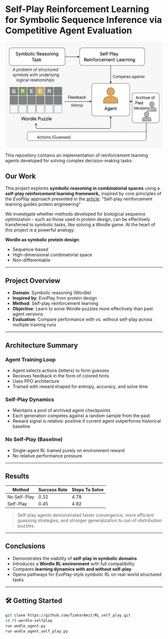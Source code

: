 # Self-Play Reinforcement Learning for Symbolic Sequence Inference via Competitive Agent Evaluation
![Project Diagram](diagram.png)

This repository contains an implementation of reinforcement learning agents developed for solving complex decision-making tasks. 

## Our Work
This project explores **symbolic reasoning in combinatorial spaces** using a **self-play reinforcement learning framework,** inspired by core principles of the *EvoPlay* approach presented in the [article](https://www.nature.com/articles/s42256-023-00691-9): "Self-play reinforcement learning guides protein engineering"

We investigate whether methods developed for biological sequence optimization - such as those used in protein design, can be effectively transferred to symbolic tasks, like solving a Wordle game. At the heart of this project is a powerful analogy:

 **Wordle as symbolic protein design**:
 - Sequence-based
 - High-dimensional combinatorial space
 - Non-differentiable 

---

## Project Overview

-  **Domain**: Symbolic reasoning (Wordle)
-  **Inspired by**: EvoPlay from protein design
-  **Method**: Self-play reinforcement learning
-  **Objective**: Learn to solve Wordle puzzles more effectively than past agent versions
-  **Evaluation**: Compare performance with vs. without self-play across multiple training runs

---

## Architecture Summary

### Agent Training Loop
- Agent selects actions (letters) to form guesses
- Receives feedback in the form of colored hints
- Uses PPO architecture 
- Trained with reward shaped for entropy, accuracy, and solve time

### Self-Play Dynamics
- Maintains a pool of archived agent checkpoints
- Each generation competes against a random sample from the past
- Reward signal is relative: positive if current agent outperforms historical baseline

### No Self-Play (Baseline)
- Single-agent RL trained purely on environment reward
- No relative performance pressure

---

## Results 

| Method           | Success Rate | Steps To Solve | 
|------------------|--------------|----------------|
| No Self-Play     | 0.32         | 4.78           | 
| Self-Play        | 0.45         | 4.92           |

> Self-play agents demonstrated faster convergence, more efficient guessing strategies, and stronger generalization to out-of-distribution puzzles.
---

## Conclusions

- Demonstrates the viability of **self-play in symbolic domains**  
- Introduces a **Wordle RL environment** with full compatibility 
- Compares **learning dynamics with and without self-play**  
- Opens pathways for EvoPlay-style symbolic RL on real-world structured tasks 

---

## 🛠️ Getting Started

```bash
git clone https://github.com/TzaharAmit/RL_self_play.git
cd rl-wordle-selfplay
run wodle_agent.py
run wodle_agent_self_play.py


